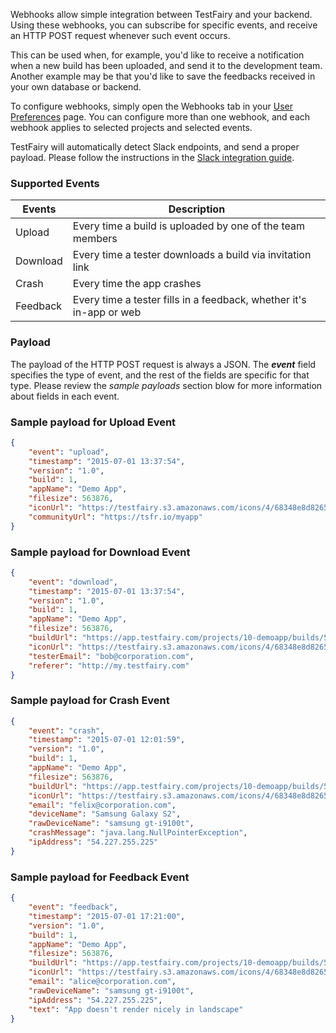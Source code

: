 Webhooks allow simple integration between TestFairy and your backend. Using these webhooks, you can subscribe for specific events, and receive an HTTP POST request whenever such event occurs.

This can be used when, for example, you'd like to receive a notification when a new build has been uploaded, and send it to the development team. Another example may be that you'd like to save the feedbacks received in your own database or backend.

To configure webhooks, simply open the Webhooks tab in your [User Preferences](https://app.testfairy.com/settings/) page. You can configure more than one webhook, and each webhook applies to selected projects and selected events.

TestFairy will automatically detect Slack endpoints, and send a proper payload. Please follow the instructions in the [Slack integration guide](/Integrations/Slack.html).

### Supported Events

| Events   | Description |
|----------|-------------|
| Upload   | Every time a build is uploaded by one of the team members |
| Download | Every time a tester downloads a build via invitation link |
| Crash    | Every time the app crashes |
| Feedback | Every time a tester fills in a feedback, whether it's in-app or web |

### Payload

The payload of the HTTP POST request is always a JSON. The ***event*** field specifies the type of event, and the rest of the fields are specific for that type. Please review the *sample payloads* section blow for more information about fields in each event.

### Sample payload for Upload Event

```json
{
    "event": "upload",
    "timestamp": "2015-07-01 13:37:54",
    "version": "1.0",
    "build": 1,
    "appName": "Demo App",
    "filesize": 563876,
    "iconUrl": "https://testfairy.s3.amazonaws.com/icons/4/68348e8d8265771d64636e2d57bb9a672f812e1a.png",
    "communityUrl": "https://tsfr.io/myapp"
}
```

### Sample payload for Download Event

```json
{
    "event": "download",
    "timestamp": "2015-07-01 13:37:54",
    "version": "1.0",
    "build": 1,
    "appName": "Demo App",
    "filesize": 563876,
    "buildUrl": "https://app.testfairy.com/projects/10-demoapp/builds/584120",
    "iconUrl": "https://testfairy.s3.amazonaws.com/icons/4/68348e8d8265771d64636e2d57bb9a672f812e1a.png",
    "testerEmail": "bob@corporation.com",
    "referer": "http://my.testfairy.com"
}
```

### Sample payload for Crash Event

```json
{
    "event": "crash",
    "timestamp": "2015-07-01 12:01:59",
    "version": "1.0",
    "build": 1,
    "appName": "Demo App",
    "filesize": 563876,
    "buildUrl": "https://app.testfairy.com/projects/10-demoapp/builds/584120",
    "iconUrl": "https://testfairy.s3.amazonaws.com/icons/4/68348e8d8265771d64636e2d57bb9a672f812e1a.png",
    "email": "felix@corporation.com",
    "deviceName": "Samsung Galaxy S2",
    "rawDeviceName": "samsung gt-i9100t",
    "crashMessage": "java.lang.NullPointerException",
    "ipAddress": "54.227.255.225"
}
```

### Sample payload for Feedback Event
```json
{
    "event": "feedback",
    "timestamp": "2015-07-01 17:21:00",
    "version": "1.0",
    "build": 1,
    "appName": "Demo App",
    "filesize": 563876,
    "buildUrl": "https://app.testfairy.com/projects/10-demoapp/builds/584120",
    "iconUrl": "https://testfairy.s3.amazonaws.com/icons/4/68348e8d8265771d64636e2d57bb9a672f812e1a.png",
    "email": "alice@corporation.com",
    "rawDeviceName": "samsung gt-i9100t",
    "ipAddress": "54.227.255.225",
    "text": "App doesn't render nicely in landscape"
}
```
